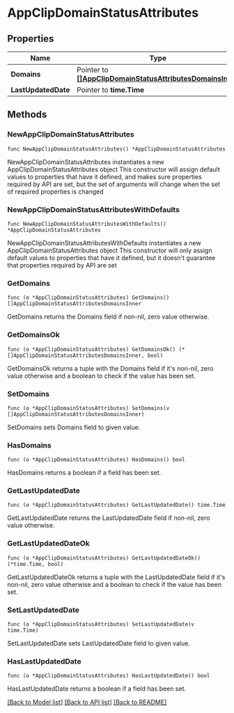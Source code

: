 # AppClipDomainStatusAttributes

## Properties

Name | Type | Description | Notes
------------ | ------------- | ------------- | -------------
**Domains** | Pointer to [**[]AppClipDomainStatusAttributesDomainsInner**](AppClipDomainStatusAttributesDomainsInner.md) |  | [optional] 
**LastUpdatedDate** | Pointer to **time.Time** |  | [optional] 

## Methods

### NewAppClipDomainStatusAttributes

`func NewAppClipDomainStatusAttributes() *AppClipDomainStatusAttributes`

NewAppClipDomainStatusAttributes instantiates a new AppClipDomainStatusAttributes object
This constructor will assign default values to properties that have it defined,
and makes sure properties required by API are set, but the set of arguments
will change when the set of required properties is changed

### NewAppClipDomainStatusAttributesWithDefaults

`func NewAppClipDomainStatusAttributesWithDefaults() *AppClipDomainStatusAttributes`

NewAppClipDomainStatusAttributesWithDefaults instantiates a new AppClipDomainStatusAttributes object
This constructor will only assign default values to properties that have it defined,
but it doesn't guarantee that properties required by API are set

### GetDomains

`func (o *AppClipDomainStatusAttributes) GetDomains() []AppClipDomainStatusAttributesDomainsInner`

GetDomains returns the Domains field if non-nil, zero value otherwise.

### GetDomainsOk

`func (o *AppClipDomainStatusAttributes) GetDomainsOk() (*[]AppClipDomainStatusAttributesDomainsInner, bool)`

GetDomainsOk returns a tuple with the Domains field if it's non-nil, zero value otherwise
and a boolean to check if the value has been set.

### SetDomains

`func (o *AppClipDomainStatusAttributes) SetDomains(v []AppClipDomainStatusAttributesDomainsInner)`

SetDomains sets Domains field to given value.

### HasDomains

`func (o *AppClipDomainStatusAttributes) HasDomains() bool`

HasDomains returns a boolean if a field has been set.

### GetLastUpdatedDate

`func (o *AppClipDomainStatusAttributes) GetLastUpdatedDate() time.Time`

GetLastUpdatedDate returns the LastUpdatedDate field if non-nil, zero value otherwise.

### GetLastUpdatedDateOk

`func (o *AppClipDomainStatusAttributes) GetLastUpdatedDateOk() (*time.Time, bool)`

GetLastUpdatedDateOk returns a tuple with the LastUpdatedDate field if it's non-nil, zero value otherwise
and a boolean to check if the value has been set.

### SetLastUpdatedDate

`func (o *AppClipDomainStatusAttributes) SetLastUpdatedDate(v time.Time)`

SetLastUpdatedDate sets LastUpdatedDate field to given value.

### HasLastUpdatedDate

`func (o *AppClipDomainStatusAttributes) HasLastUpdatedDate() bool`

HasLastUpdatedDate returns a boolean if a field has been set.


[[Back to Model list]](../README.md#documentation-for-models) [[Back to API list]](../README.md#documentation-for-api-endpoints) [[Back to README]](../README.md)


